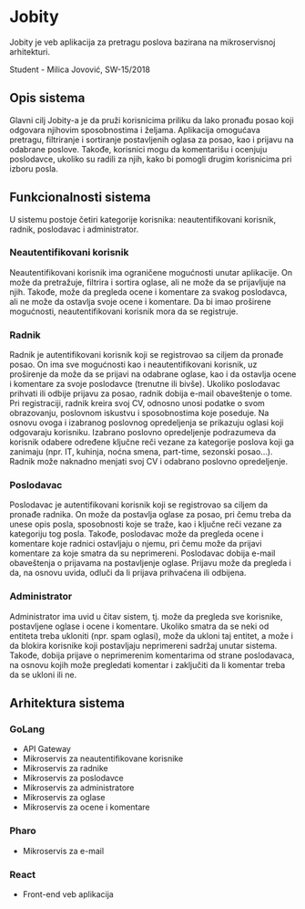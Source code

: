 # Jobity

Jobity je veb aplikacija za pretragu poslova bazirana na mikroservisnoj arhitekturi.

Student - Milica Jovović, SW-15/2018

## Opis sistema

Glavni cilj Jobity-a je da pruži korisnicima priliku da lako pronađu posao koji odgovara njihovim sposobnostima i željama. Aplikacija omogućava pretragu, filtriranje i sortiranje postavljenih oglasa za posao, kao i prijavu na odabrane poslove. Takođe, korisnici mogu da komentarišu i ocenjuju poslodavce, ukoliko su radili za njih, kako bi pomogli drugim korisnicima pri izboru posla.

## Funkcionalnosti sistema

U sistemu postoje četiri kategorije korisnika: neautentifikovani korisnik, radnik, poslodavac i administrator.

### Neautentifikovani korisnik

Neautentifikovani korisnik ima ograničene mogućnosti unutar aplikacije. On može da pretražuje, filtrira i sortira oglase, ali ne može da se prijavljuje na njih. Takođe, može da pregleda ocene i komentare za svakog poslodavca, ali ne može da ostavlja svoje ocene i komentare. Da bi imao proširene mogućnosti, neautentifikovani korisnik mora da se registruje.

### Radnik

Radnik je autentifikovani korisnik koji se registrovao sa ciljem da pronađe posao. On ima sve mogućnosti kao i neautentifikovani korisnik, uz proširenje da može da se prijavi na odabrane oglase, kao i da ostavlja ocene i komentare za svoje poslodavce (trenutne ili bivše). Ukoliko poslodavac prihvati ili odbije prijavu za posao, radnik dobija e-mail obaveštenje o tome. Pri registraciji, radnik kreira svoj CV, odnosno unosi podatke o svom obrazovanju, poslovnom iskustvu i sposobnostima koje poseduje. Na osnovu ovoga i izabranog poslovnog opredeljenja se prikazuju oglasi koji odgovaraju korisniku. Izabrano poslovno opredeljenje podrazumeva da korisnik odabere određene ključne reči vezane za kategorije poslova koji ga zanimaju (npr. IT, kuhinja, noćna smena, part-time, sezonski posao...). Radnik može naknadno menjati svoj CV i odabrano poslovno opredeljenje.

### Poslodavac

Poslodavac je autentifikovani korisnik koji se registrovao sa ciljem da pronađe radnika. On može da postavlja oglase za posao, pri čemu treba da unese opis posla, sposobnosti koje se traže, kao i ključne reči vezane za kategoriju tog posla. Takođe, poslodavac može da pregleda ocene i komentare koje radnici ostavljaju o njemu, pri čemu može da prijavi komentare za koje smatra da su neprimereni. Poslodavac dobija e-mail obaveštenja o prijavama na postavljenje oglase. Prijavu može da pregleda i da, na osnovu uvida, odluči da li prijava prihvaćena ili odbijena.

### Administrator

Administrator ima uvid u čitav sistem, tj. može da pregleda sve korisnike, postavljene oglase i ocene i komentare. Ukoliko smatra da se neki od entiteta treba ukloniti (npr. spam oglasi), može da ukloni taj entitet, a može i da blokira korisnike koji postavljaju neprimereni sadržaj unutar sistema. Takođe, dobija prijave o neprimerenim komentarima od strane poslodavaca, na osnovu kojih može pregledati komentar i zaključiti da li komentar treba da se ukloni ili ne.

## Arhitektura sistema

### GoLang

* API Gateway
* Mikroservis za neautentifikovane korisnike
* Mikroservis za radnike
* Mikroservis za poslodavce
* Mikroservis za administratore
* Mikroservis za oglase
* Mikroservis za ocene i komentare

### Pharo

* Mikroservis za e-mail

### React

* Front-end veb aplikacija
